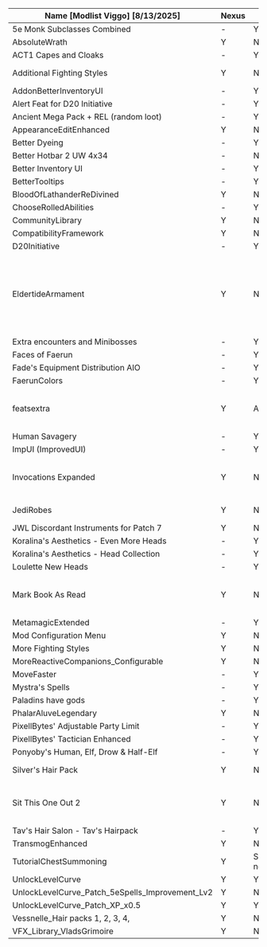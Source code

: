 
| Name [Modlist Viggo] [8/13/2025]                                     | Nexus | Ingame       | Link   | Dependency List |
| ----------------------------------------------- | ----- | -----------  | ------ | - |
| 5e Monk Subclasses Combined                     | -     | Y            | -      |
| AbsoluteWrath                                   | Y     | N            | [Link](https://www.nexusmods.com/baldursgate3/mods/5552?tab=files) | Script Extender |
| ACT1 Capes and Cloaks                           | -     | Y            | -      | - |
| Additional Fighting Styles                      | Y     | N            | [Link](https://www.nexusmods.com/baldursgate3/mods/858?tab=posts)      | See posts on nexus |
| AddonBetterInventoryUI                          | -     | Y            | -      | - |
| Alert Feat for D20 Initiative                   | -     | Y            | -      | - |
| Ancient Mega Pack + REL (random loot)           | -     | Y            | -      | - |
| AppearanceEditEnhanced                          | Y     | N            | [Link](https://www.nexusmods.com/baldursgate3/mods/899?tab=files)      | Script Extender |
| Better Dyeing                                   | -     | Y            | -      | - |
| Better Hotbar 2 UW 4x34                         | -     | N/a          | -      | - |
| Better Inventory UI                             | -     | Y            | -      | - |
| BetterTooltips                                  | -     | Y            | -      | - |
| BloodOfLathanderReDivined                       | Y     | N            | [Link](https://www.nexusmods.com/baldursgate3/mods/1547?tab=files)      | - |
| ChooseRolledAbilities                           | -     | Y            | -      | - |
| CommunityLibrary                                | Y     | N            | [Link](https://www.nexusmods.com/baldursgate3/mods/1333?tab=files)      | - |
| CompatibilityFramework                          | Y     | N            | [Link](https://www.nexusmods.com/baldursgate3/mods/1933?tab=files)      | CommunityLibrary |
| D20Initiative                                   | -     | Y            | -      | - |
| EldertideArmament                               | Y     | N            | [Link](https://www.nexusmods.com/baldursgate3/mods/3596?tab=files)     | 1. Baldur's Gate 3 Mod Fixer - 2. ImpUI ReleaseReady - 3. Vlad's Grimoire - Spell VFX Library (1.) - 4. BG3ModManager  |
| Extra encounters and Minibosses                 | -     | Y            | -      | - |
| Faces of Faerun                                 | -     | Y            | -      | - |
| Fade's Equipment Distribution AIO               | -     | Y            | -      | - |
| FaerunColors                                    | -     | Y            | -      | - |
| featsextra                                      | Y     | A version    | [Link](https://www.nexusmods.com/baldursgate3/mods/167?tab=files)      | 1. 5e Spells - 2. ImpUI (ImprovedUI) - 3. Script Extender |
| Human Savagery                                  | -     | Y            | -      | - |
| ImpUI (ImprovedUI)                              | -     | Y            | -      | - |
| Invocations Expanded                            | Y     | N            | [Link](https://www.nexusmods.com/baldursgate3/mods/831?tab=files)      | 1. Baldur's Gate 3 Mod Fixer - 2. ImprovedUI ReleaseReady |
| JediRobes                                       | Y     | N            | [Link](https://www.nexusmods.com/baldursgate3/mods/2919)      | Use a mod manager to install |
| JWL Discordant Instruments for Patch 7          | Y     | N            | [Link](https://www.nexusmods.com/baldursgate3/mods/9119?tab=files)      | Script Extender |
| Koralina's Aesthetics - Even More Heads         | -     | Y            | -      | - |
| Koralina's Aesthetics - Head Collection         | -     | Y            | -      | - |
| Loulette New Heads                              | -     | Y            | -      | - |
| Mark Book As Read                               | Y     | N            | [Link](https://www.nexusmods.com/baldursgate3/mods/3682?tab=files)      | 1. Mod Configuration Menu (MCM) - 2. Script Extender |
| MetamagicExtended                               | -     | Y            | -      | - |
| Mod Configuration Menu                          | Y     | N            | [Link](https://www.nexusmods.com/baldursgate3/mods/9162?tab=files)      | Script Extender |
| More Fighting Styles                            | Y     | N            | [Link](https://www.nexusmods.com/baldursgate3/mods/12139?tab=files)      | Script Extender |
| MoreReactiveCompanions_Configurable             | Y     | N            | [Link](https://www.nexusmods.com/baldursgate3/mods/5447?tab=files)      | Script Extender |
| MoveFaster                                      | -     | Y            | -      | - |
| Mystra's Spells                                 | -     | Y            | -      | - |
| Paladins have gods                              | -     | Y            | -      | - |
| PhalarAluveLegendary                            | Y     | N            | [Link](https://www.nexusmods.com/baldursgate3/mods/2987?tab=files)      | - |
| PixellBytes' Adjustable Party Limit             | -     | Y            | -      | - |
| PixellBytes' Tactician Enhanced                 | -     | Y            | -      | - |
| Ponyoby's Human, Elf, Drow & Half-Elf           | -     | Y            | -      | - |
| Silver's Hair Pack                              | Y     | N            | [Link](https://www.nexusmods.com/baldursgate3/mods/5743?tab=files)      | ImprovedUI ReleaseReady |
| Sit This One Out 2                              | Y     | N            | [Link](https://www.nexusmods.com/baldursgate3/mods/6183?tab=files)      | 1. Mod Configuration Menu (MCM) - 2. Script Extender |
| Tav's Hair Salon - Tav's Hairpack               | -     | Y            | -      | - |
| TransmogEnhanced                                | Y     | N            | [Link](https://www.nexusmods.com/baldursgate3/mods/2922?tab=files)      | Script Extender |
| TutorialChestSummoning                          | Y     | Seemingly no | [Link](https://www.nexusmods.com/baldursgate3/mods/457?tab=files)      | Script Extender |
| UnlockLevelCurve                                | Y     | Y            | -      | - |
| UnlockLevelCurve_Patch_5eSpells_Improvement_Lv2 | Y     | N            | [Link](https://www.nexusmods.com/baldursgate3/mods/377?tab=files)      | 5e Spells |
| UnlockLevelCurve_Patch_XP_x0.5                  | Y     | Y            | -      | - |
| Vessnelle_Hair packs 1, 2, 3, 4,                | Y     | N            | [Link](https://www.nexusmods.com/baldursgate3/mods/1420?tab=files)      | - |
| VFX_Library_VladsGrimoire                       | Y     | N            | [Link](https://www.nexusmods.com/baldursgate3/mods/1820?tab=files)      | - |
